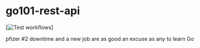 # go101-rest-api
[![Test workflows](https://github.com/idclark/go101-rest-api/actions/workflows/Test/badge.svg)]

pfizer #2 downtime and a new job are as good an excuse as any to learn Go
